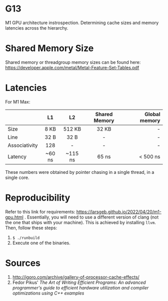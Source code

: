 # G13
M1 GPU architecture instrospection. Determining cache sizes and memory latencies across the hierarchy.

# Shared Memory Size
Shared memory or threadgroup memory sizes can be found here: https://developer.apple.com/metal/Metal-Feature-Set-Tables.pdf

# Latencies
For M1 Max:

| | L1 | L2 | Shared Memory | Global memory |
| :--- | :----: | :----: | :----: | ---: |
| Size | 8 KB | 512 KB | 32 KB | - |
| Line | 32 B | 32 B | - | - |
| Associativity | 128 | - | - | - |
| Latency | ~60 ns | ~115 ns | 65 ns | < 500 ns |

These numbers were obtained by pointer chasing in a single thread, in a single core.

# Reproducibility
Refer to this link for requirements: https://larsgeb.github.io/2022/04/20/m1-gpu.html . Essentially, you will need to use a different version of clang (not the one that ships with your machine). This is achieved by installing `llvm`. Then, follow these steps:

1. `$ ./runbuild`
2. Execute one of the binaries.

# Sources
1. http://igoro.com/archive/gallery-of-processor-cache-effects/
2. Fedor Pikus' _The Art of Writing Efficient Programs: An advanced programmer's guide to efficient hardware utilization and compiler optimizations using C++ examples_